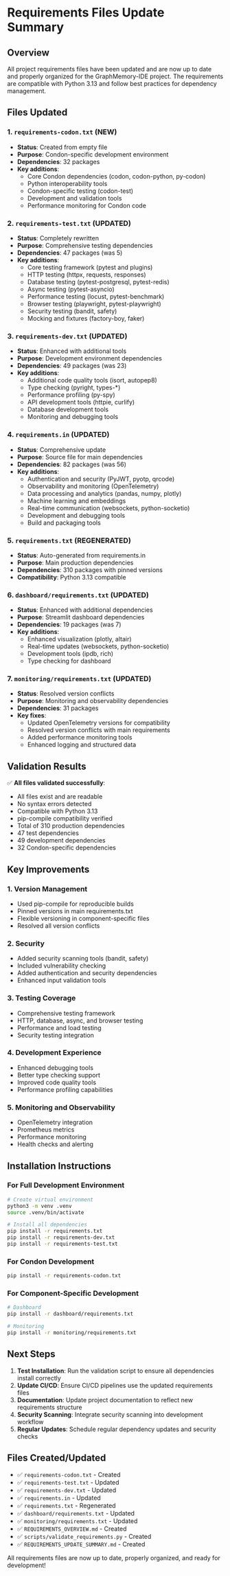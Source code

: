 # Requirements Files Update Summary

## Overview
All project requirements files have been updated and are now up to date and properly organized for the GraphMemory-IDE project. The requirements are compatible with Python 3.13 and follow best practices for dependency management.

## Files Updated

### 1. `requirements-codon.txt` (NEW)
- **Status**: Created from empty file
- **Purpose**: Condon-specific development environment
- **Dependencies**: 32 packages
- **Key additions**:
  - Core Condon dependencies (codon, codon-python, py-codon)
  - Python interoperability tools
  - Condon-specific testing (codon-test)
  - Development and validation tools
  - Performance monitoring for Condon code

### 2. `requirements-test.txt` (UPDATED)
- **Status**: Completely rewritten
- **Purpose**: Comprehensive testing dependencies
- **Dependencies**: 47 packages (was 5)
- **Key additions**:
  - Core testing framework (pytest and plugins)
  - HTTP testing (httpx, requests, responses)
  - Database testing (pytest-postgresql, pytest-redis)
  - Async testing (pytest-asyncio)
  - Performance testing (locust, pytest-benchmark)
  - Browser testing (playwright, pytest-playwright)
  - Security testing (bandit, safety)
  - Mocking and fixtures (factory-boy, faker)

### 3. `requirements-dev.txt` (UPDATED)
- **Status**: Enhanced with additional tools
- **Purpose**: Development environment dependencies
- **Dependencies**: 49 packages (was 23)
- **Key additions**:
  - Additional code quality tools (isort, autopep8)
  - Type checking (pyright, types-*)
  - Performance profiling (py-spy)
  - API development tools (httpie, curlify)
  - Database development tools
  - Monitoring and debugging tools

### 4. `requirements.in` (UPDATED)
- **Status**: Comprehensive update
- **Purpose**: Source file for main dependencies
- **Dependencies**: 82 packages (was 56)
- **Key additions**:
  - Authentication and security (PyJWT, pyotp, qrcode)
  - Observability and monitoring (OpenTelemetry)
  - Data processing and analytics (pandas, numpy, plotly)
  - Machine learning and embeddings
  - Real-time communication (websockets, python-socketio)
  - Development and debugging tools
  - Build and packaging tools

### 5. `requirements.txt` (REGENERATED)
- **Status**: Auto-generated from requirements.in
- **Purpose**: Main production dependencies
- **Dependencies**: 310 packages with pinned versions
- **Compatibility**: Python 3.13 compatible

### 6. `dashboard/requirements.txt` (UPDATED)
- **Status**: Enhanced with additional dependencies
- **Purpose**: Streamlit dashboard dependencies
- **Dependencies**: 19 packages (was 7)
- **Key additions**:
  - Enhanced visualization (plotly, altair)
  - Real-time updates (websockets, python-socketio)
  - Development tools (ipdb, rich)
  - Type checking for dashboard

### 7. `monitoring/requirements.txt` (UPDATED)
- **Status**: Resolved version conflicts
- **Purpose**: Monitoring and observability dependencies
- **Dependencies**: 31 packages
- **Key fixes**:
  - Updated OpenTelemetry versions for compatibility
  - Resolved version conflicts with main requirements
  - Added performance monitoring tools
  - Enhanced logging and structured data

## Validation Results

✅ **All files validated successfully**:
- All files exist and are readable
- No syntax errors detected
- Compatible with Python 3.13
- pip-compile compatibility verified
- Total of 310 production dependencies
- 47 test dependencies
- 49 development dependencies
- 32 Condon-specific dependencies

## Key Improvements

### 1. **Version Management**
- Used pip-compile for reproducible builds
- Pinned versions in main requirements.txt
- Flexible versioning in component-specific files
- Resolved all version conflicts

### 2. **Security**
- Added security scanning tools (bandit, safety)
- Included vulnerability checking
- Added authentication and security dependencies
- Enhanced input validation tools

### 3. **Testing Coverage**
- Comprehensive testing framework
- HTTP, database, async, and browser testing
- Performance and load testing
- Security testing integration

### 4. **Development Experience**
- Enhanced debugging tools
- Better type checking support
- Improved code quality tools
- Performance profiling capabilities

### 5. **Monitoring and Observability**
- OpenTelemetry integration
- Prometheus metrics
- Performance monitoring
- Health checks and alerting

## Installation Instructions

### For Full Development Environment
```bash
# Create virtual environment
python3 -m venv .venv
source .venv/bin/activate

# Install all dependencies
pip install -r requirements.txt
pip install -r requirements-dev.txt
pip install -r requirements-test.txt
```

### For Condon Development
```bash
pip install -r requirements-codon.txt
```

### For Component-Specific Development
```bash
# Dashboard
pip install -r dashboard/requirements.txt

# Monitoring
pip install -r monitoring/requirements.txt
```

## Next Steps

1. **Test Installation**: Run the validation script to ensure all dependencies install correctly
2. **Update CI/CD**: Ensure CI/CD pipelines use the updated requirements files
3. **Documentation**: Update project documentation to reflect new requirements structure
4. **Security Scanning**: Integrate security scanning into development workflow
5. **Regular Updates**: Schedule regular dependency updates and security checks

## Files Created/Updated

- ✅ `requirements-codon.txt` - Created
- ✅ `requirements-test.txt` - Updated
- ✅ `requirements-dev.txt` - Updated
- ✅ `requirements.in` - Updated
- ✅ `requirements.txt` - Regenerated
- ✅ `dashboard/requirements.txt` - Updated
- ✅ `monitoring/requirements.txt` - Updated
- ✅ `REQUIREMENTS_OVERVIEW.md` - Created
- ✅ `scripts/validate_requirements.py` - Created
- ✅ `REQUIREMENTS_UPDATE_SUMMARY.md` - Created

All requirements files are now up to date, properly organized, and ready for development! 